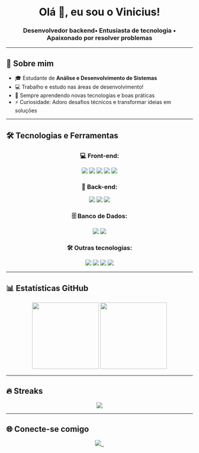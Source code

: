 <h1 align="center">Olá 👋, eu sou o Vinicius!</h1>
<h3 align="center">Desenvolvedor backend• Entusiasta de tecnologia • Apaixonado por resolver problemas</h3>

---

## 🚀 Sobre mim

- 🎓 Estudante de **Análise e Desenvolvimento de Sistemas**
- 💻 Trabalho e estudo nas áreas de desenvolvimento!
- 🧠 Sempre aprendendo novas tecnologias e boas práticas
- ⚡ Curiosidade: Adoro desafios técnicos e transformar ideias em soluções

---

## 🛠️ Tecnologias e Ferramentas

<div align="center">
  
### 💻 Front-end:
<img src="https://img.shields.io/badge/HTML5-E34F26?style=for-the-badge&logo=html5&logoColor=white"/>
<img src="https://img.shields.io/badge/CSS3-1572B6?style=for-the-badge&logo=css3&logoColor=white"/>
<img src="https://img.shields.io/badge/JavaScript-F7DF1E?style=for-the-badge&logo=javascript&logoColor=black"/>
<img src="https://img.shields.io/badge/TypeScript-3178C6?style=for-the-badge&logo=typescript&logoColor=white"/>
<img src="https://img.shields.io/badge/Angular-DD0031?style=for-the-badge&logo=angular&logoColor=white"/>

### 🧠 Back-end:
<img src="https://img.shields.io/badge/Node.js-339933?style=for-the-badge&logo=node.js&logoColor=white"/>
<img src="https://img.shields.io/badge/NestJS-E0234E?style=for-the-badge&logo=nestjs&logoColor=white"/>
<img src="https://img.shields.io/badge/PHP-777BB4?style=for-the-badge&logo=php&logoColor=white"/>

### 🗄️ Banco de Dados:
<img src="https://img.shields.io/badge/MySQL-005C84?style=for-the-badge&logo=mysql&logoColor=white"/>
<img src="https://img.shields.io/badge/PostgreSQL-316192?style=for-the-badge&logo=postgresql&logoColor=white"/>

### 🛠️ Outras tecnologias:
<img src="https://img.shields.io/badge/C++-00599C?style=for-the-badge&logo=cplusplus&logoColor=white"/>
<img src="https://img.shields.io/badge/Git-F05032?style=for-the-badge&logo=git&logoColor=white"/>
<img src="https://img.shields.io/badge/Linux-FCC624?style=for-the-badge&logo=linux&logoColor=black"/>
<img src="https://img.shields.io/badge/Windows-0078D6?style=for-the-badge&logo=windows&logoColor=white"/>

</div>

---

## 📊 Estatísticas GitHub

<div align="center">
  <img height="180em" src="https://github-readme-stats.vercel.app/api?username=vinicius1978pimenta&show_icons=true&theme=tokyonight&count_private=true"/>
  <img height="180em" src="https://github-readme-stats.vercel.app/api/top-langs/?username=vinicius1978pimenta&layout=compact&theme=tokyonight"/>
</div>

---

## 🔥 Streaks

<div align="center">
  <img src="https://github-readme-streak-stats.herokuapp.com/?user=vinicius1978pimenta&theme=tokyonight&hide_border=false" />
</div>

---

## 🌐 Conecte-se comigo

<div align="center">
  <a href="https://www.linkedin.com/in/seu-linkedin" target="_blank">
    <img src="https://www.linkedin.com/in/vinicius-pimenta-dev/"/>
  </a>
  <a href="https://wa.me/seunumerodetelefone" target="_blank">
    <img src=""/>
  </a>
  <a href="https://instagram.com/seuinstagram" target="_blank">
    <img src=""/>
  </a>
</div>
